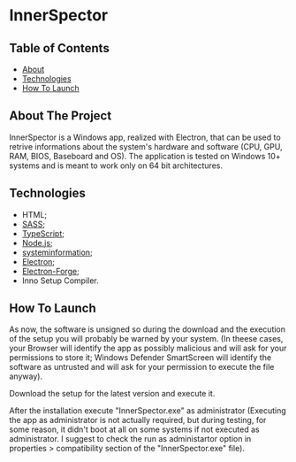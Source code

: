 # InnerSpector

## Table of Contents

* [About](#about-the-project)
* [Technologies](#technologies)
* [How To Launch](#how-to-launch)

## About The Project

InnerSpector is a Windows app, realized with Electron, that can be used to retrive informations about the system's hardware and software (CPU, GPU, RAM, BIOS, Baseboard and OS).
The application is tested on Windows 10+ systems and is meant to work only on 64 bit architectures.

## Technologies

* HTML;
* [SASS](https://sass-lang.com/);
* [TypeScript](https://www.typescriptlang.org/);
* [Node.js](https://nodejs.org/);
* [systeminformation](https://systeminformation.io/);
* [Electron](https://www.electronjs.org/);
* [Electron-Forge](https://www.electronforge.io/);
* Inno Setup Compiler.

## How To Launch

As now, the software is unsigned so during the download and the execution of the setup you will probably be warned by your system. (In theese cases, your Browser will identify the app as possibly malicious and will ask for your permissions to store it; Windows Defender SmartScreen will identify the software as untrusted and will ask for your permission to execute the file anyway).

Download the setup for the latest version and execute it.

After the installation execute "InnerSpector.exe" as administrator (Executing the app as administrator is not actually required, but during testing, for some reason, it didn't boot at all on some systems if not executed as administrator. I suggest to check the run as administartor option in properties > compatibility section of the "InnerSpector.exe" file).
